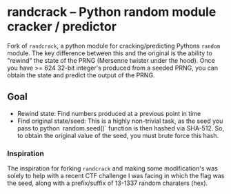 
# randcrack – Python random module cracker / predictor

Fork of `randcrack`, a python module for cracking/predicting Pythons `random` module. The key difference between this and the original is the ability to "rewind" the state of the PRNG (Mersenne twister under the hood). Once you have >= $624$ 32-bit integer's produced from a seeded PRNG, you can obtain the state and predict the output of the PRNG. 

## Goal
- Rewind state: Find numbers produced at a previous point in time
- Find original state/seed: This is a highly non-trivial task, as the seed you pass to python` `random.seed()` function is then hashed via SHA-512. So, to obtain the original value of the seed, you must brute force this hash.



### Inspiration

The inspiration for forking `randcrack` and making some modification's was solely to help with a recent CTF challenge I was facing in which the flag was the seed, along with a prefix/suffix of 13-1337 random charaters (hex). 




